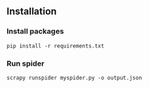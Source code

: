 ## Installation

### Install packages
```
pip install -r requirements.txt
```

### Run spider
```
scrapy runspider myspider.py -o output.json
```

